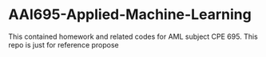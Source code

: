 # AAI695-Applied-Machine-Learning

This contained homework and related codes for AML subject CPE 695. This repo is just for reference propose

